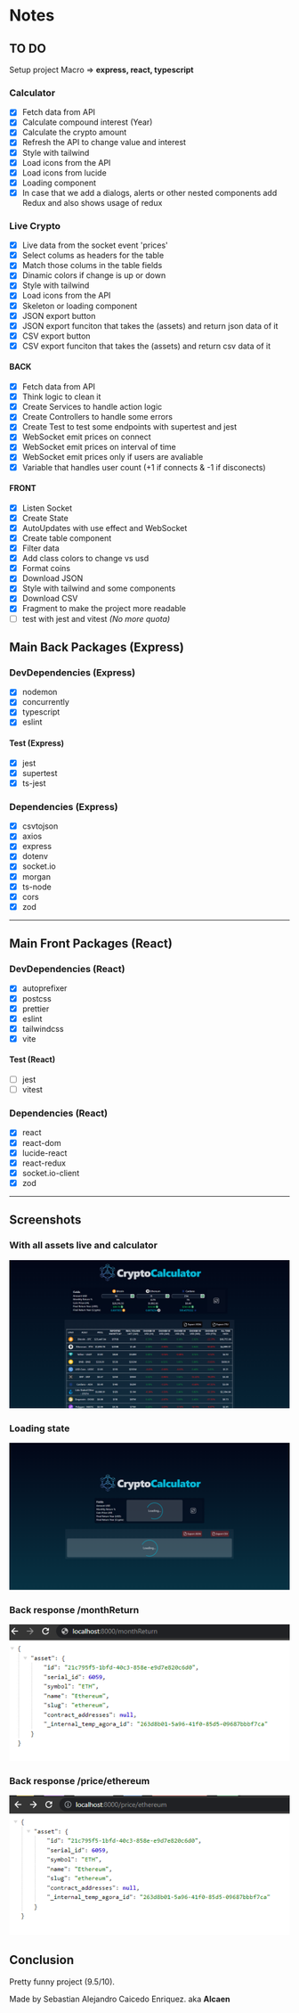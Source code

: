 # Notes

## TO DO

Setup project Macro => **express, react, typescript**

### Calculator

- [x] Fetch data from API
- [x] Calculate compound interest (Year)
- [x] Calculate the crypto amount
- [x] Refresh the API to change value and interest
- [x] Style with tailwind
- [x] Load icons from the API
- [x] Load icons from lucide
- [x] Loading component
- [x] In case that we add a dialogs, alerts or other nested components add Redux and also shows usage of redux

### Live Crypto

- [x] Live data from the socket event 'prices'
- [x] Select colums as headers for the table
- [x] Match those colums in the table fields
- [x] Dinamic colors if change is up or down
- [x] Style with tailwind
- [x] Load icons from the API
- [x] Skeleton or loading component
- [x] JSON export button
- [x] JSON export funciton that takes the (assets) and return json data of it
- [x] CSV export button
- [x] CSV export funciton that takes the (assets) and return csv data of it

#### BACK

- [x] Fetch data from API
- [x] Think logic to clean it
- [x] Create Services to handle action logic
- [x] Create Controllers to handle some errors
- [x] Create Test to test some endpoints with supertest and jest
- [x] WebSocket emit prices on connect
- [x] WebSocket emit prices on interval of time
- [x] WebSocket emit prices only if users are avaliable
- [x] Variable that handles user count (+1 if connects & -1 if disconects)

#### FRONT

- [x] Listen Socket
- [x] Create State
- [x] AutoUpdates with use effect and WebSocket
- [x] Create table component
- [x] Filter data
- [x] Add class colors to change vs usd
- [x] Format coins
- [x] Download JSON
- [x] Style with tailwind and some components
- [x] Download CSV
- [x] Fragment to make the project more readable
- [ ] test with jest and vitest _(No more quota)_

## Main Back Packages (Express)

### DevDependencies (Express)

- [x] nodemon
- [x] concurrently
- [x] typescript
- [x] eslint

#### Test (Express)

- [x] jest
- [x] supertest
- [x] ts-jest

### Dependencies (Express)

- [x] csvtojson
- [x] axios
- [x] express
- [x] dotenv
- [x] socket.io
- [x] morgan
- [x] ts-node
- [x] cors
- [x] zod

---

## Main Front Packages (React)

### DevDependencies (React)

- [x] autoprefixer
- [x] postcss
- [x] prettier
- [x] eslint
- [x] tailwindcss
- [x] vite

#### Test (React)

- [ ] jest
- [ ] vitest

### Dependencies (React)

- [x] react
- [x] react-dom
- [x] lucide-react
- [x] react-redux
- [x] socket.io-client
- [x] zod

---

## Screenshots

### With all assets live and calculator

![alt text](./images/Crypto-Calculator.png)

### Loading state

![alt text](./images/Loading.png)

### Back response /monthReturn

![alt text](./images/Back.png)

### Back response /price/ethereum

![alt text](./images/Back-price-single.png)

## Conclusion

Pretty funny project (9.5/10).

Made by Sebastian Alejandro Caicedo Enriquez. aka **Alcaen**
